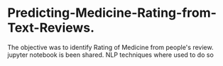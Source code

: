 # Predicting-Medicine-Rating-from-Text-Reviews.

The objective was to identify Rating of Medicine from people's review.
jupyter notebook is been shared.
NLP techniques where used to do so
